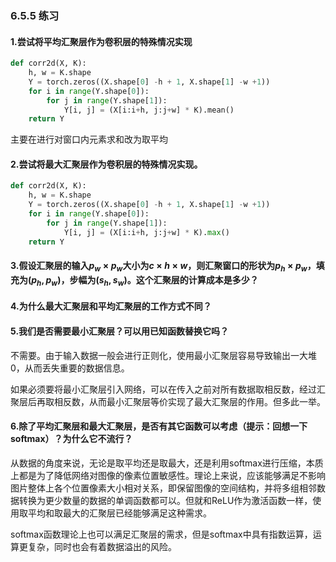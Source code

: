 ### 6.5.5 练习

#### 1.尝试将平均汇聚层作为卷积层的特殊情况实现

```python
def corr2d(X, K):
    h, w = K.shape
    Y = torch.zeros((X.shape[0] -h + 1, X.shape[1] -w +1))
    for i in range(Y.shape[0]):
        for j in range(Y.shape[1]):
            Y[i, j] = (X[i:i+h, j:j+w] * K).mean()
    return Y
```
主要在进行对窗口内元素求和改为取平均

#### 2.尝试将最大汇聚层作为卷积层的特殊情况实现。

```python
def corr2d(X, K):
    h, w = K.shape
    Y = torch.zeros((X.shape[0] -h + 1, X.shape[1] -w +1))
    for i in range(Y.shape[0]):
        for j in range(Y.shape[1]):
            Y[i, j] = (X[i:i+h, j:j+w] * K).max()
    return Y
```


#### 3.假设汇聚层的输入$p_w \times p_w$大小为$c \times h \times w$，则汇聚窗口的形状为$p_h \times p_w$，填充为$(p_h, p_w)$，步幅为$(s_h, s_w)$。这个汇聚层的计算成本是多少？



#### 4.为什么最大汇聚层和平均汇聚层的工作方式不同？

#### 5.我们是否需要最小汇聚层？可以用已知函数替换它吗？

不需要。由于输入数据一般会进行正则化，使用最小汇聚层容易导致输出一大堆0，从而丢失重要的数据信息。

如果必须要将最小汇聚层引入网络，可以在传入之前对所有数据取相反数，经过汇聚层后再取相反数，从而最小汇聚层等价实现了最大汇聚层的作用。但多此一举。

#### 6.除了平均汇聚层和最大汇聚层，是否有其它函数可以考虑（提示：回想一下softmax）？为什么它不流行？

从数据的角度来说，无论是取平均还是取最大，还是利用softmax进行压缩，本质上都是为了降低网络对图像的像素位置敏感性。理论上来说，应该能够满足不影响图片整体上各个位置像素大小相对关系，即保留图像的空间结构，并将多组相邻数据转换为更少数量的数据的单调函数都可以。但就和ReLU作为激活函数一样，使用取平均和取最大的汇聚层已经能够满足这种需求。

softmax函数理论上也可以满足汇聚层的需求，但是softmax中具有指数运算，运算更复杂，同时也会有着数据溢出的风险。

